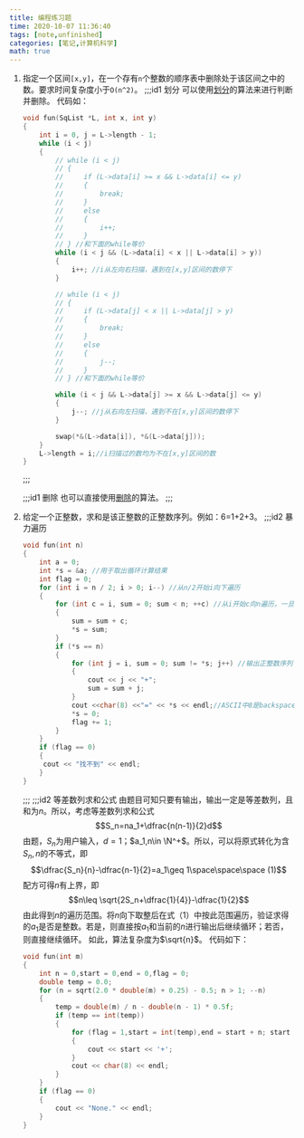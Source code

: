 ```yaml
---
title: 编程练习题
time: 2020-10-07 11:36:40
tags: [note,unfinished]
categories: [笔记,计算机科学]
math: true
---
```


1. 指定一个区间`[x,y]`，在一个存有`n`个整数的顺序表中删除处于该区间之中的数。要求时间复杂度小于`O(n^2)`。
    ;;;id1 划分
     可以使用[划分](https://blog.msforever.xyz/note/computer-science/data-structure/data-structures-1/#%E4%BE%8B2)的算法来进行判断并删除。
    代码如：
    ```cpp
    void fun(SqList *L, int x, int y)
    {
        int i = 0, j = L->length - 1;
        while (i < j)
        {
            // while (i < j)
            // {
            //     if (L->data[i] >= x && L->data[i] <= y)
            //     {
            //         break;
            //     }
            //     else
            //     {
            //         i++;
            //     }
            // } //和下面的while等价
            while (i < j && (L->data[i] < x || L->data[i] > y))
            {
                i++; //i从左向右扫描，遇到在[x,y]区间的数停下
            }

            // while (i < j)
            // {
            //     if (L->data[j] < x || L->data[j] > y)
            //     {
            //         break;
            //     }
            //     else
            //     {
            //         j--;
            //     }
            // } //和下面的while等价

            while (i < j && L->data[j] >= x && L->data[j] <= y)
            {
                j--; //j从右向左扫描，遇到不在[x,y]区间的数停下
            }

            swap(*&(L->data[i]), *&(L->data[j]));
        }
        L->length = i;//i扫描过的数均为不在[x,y]区间的数
    }
    ```
    ;;;
    
    ;;;id1 删除
    也可以直接使用[删除](https://blog.msforever.xyz/note/computer-science/data-structure/data-structures-1/#%E4%BE%8B1)的算法。
    ;;;

2. 给定一个正整数，求和是该正整数的正整数序列。例如：6=1+2+3。
    ;;;id2 暴力遍历
    ```cpp
    void fun(int n)
    {
        int a = 0;
        int *s = &a; //用于取出循环计算结果
        int flag = 0;
        for (int i = n / 2; i > 0; i--) //从n/2开始i向下遍历
        {
            for (int c = i, sum = 0; sum < n; ++c) //从i开始c向n遍历，一旦sum大于n则跳出循环
            {
                sum = sum + c;
                *s = sum;
            }
            if (*s == n)
            {
                for (int j = i, sum = 0; sum != *s; j++) //输出正整数序列
                {
                    cout << j << "+";
                    sum = sum + j;
                }
                cout <<char(8) <<"=" << *s << endl;//ASCII中8是backspace，用于删除循环输出的多余的加号，*s输出计算结果，即n
                *s = 0;
                flag += 1;
            }
        }
        if (flag == 0)
        {
         cout << "找不到" << endl;
        }
    }
    ```
    ;;;
    ;;;id2 等差数列求和公式
    由题目可知只要有输出，输出一定是等差数列，且和为$n$。所以，考虑等差数列求和公式
    $$S_n=na_1+\dfrac{n(n-1)}{2}d$$
    由题，$S_n$为用户输入，$d=1$；$a_1,n\in \N^+$。所以，可以将原式转化为含$S_n,n$的不等式，即
    $$\dfrac{S_n}{n}-\dfrac{n-1}{2}=a_1\geq 1\space\space\space (1)$$
    配方可得$n$有上界，即
    $$n\leq \sqrt{2S_n+\dfrac{1}{4}}-\dfrac{1}{2}$$
    由此得到$n$的遍历范围。将$n$向下取整后在式（1）中按此范围遍历，验证求得的$a_1$是否是整数。若是，则直接按$a_1$和当前的$n$进行输出后继续循环；若否，则直接继续循环。
    如此，算法复杂度为$\sqrt{n}$。
    代码如下：
    ```cpp
    void fun(int m)
    {
        int n = 0,start = 0,end = 0,flag = 0;
        double temp = 0.0;
        for (n = sqrt(2.0 * double(m) + 0.25) - 0.5; n > 1; --n) 
        {
            temp = double(m) / n - double(n - 1) * 0.5f;
            if (temp == int(temp))
            {
                for (flag = 1,start = int(temp),end = start + n; start < end; start++)
                {
                    cout << start << '+';
                }
                cout << char(8) << endl;
            }
        }
        if (flag == 0)
        {
            cout << "None." << endl;
        }
    }
    ```